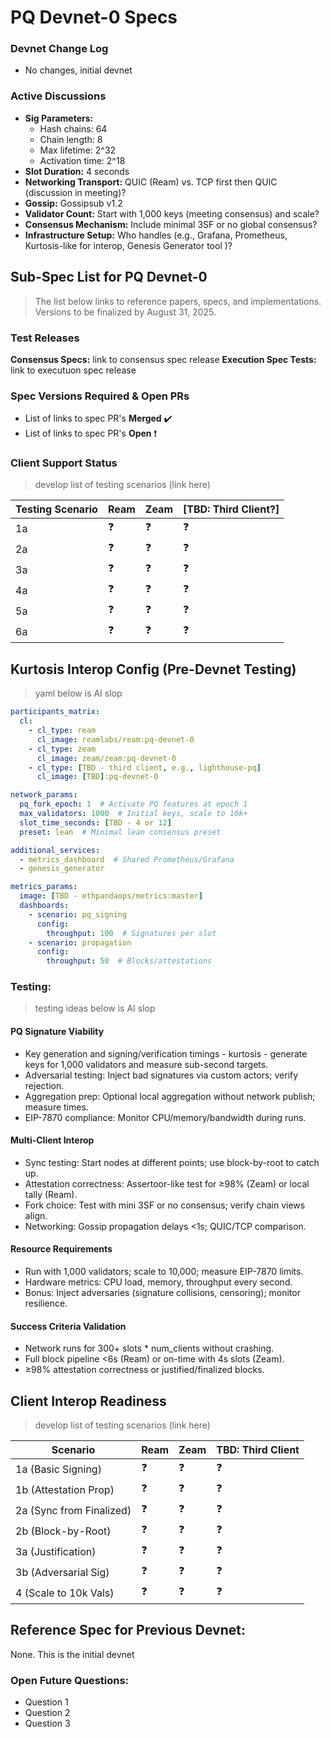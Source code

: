 # PQ Devnet-0 Specs


### Devnet Change Log
- No changes, initial devnet 


### Active Discussions

- **Sig Parameters:**
    - Hash chains: 64
    - Chain length: 8
    - Max lifetime: 2^32
    - Activation time: 2^18
- **Slot Duration:** 4 seconds
- **Networking Transport:** QUIC (Ream) vs. TCP first then QUIC (discussion in meeting)? 
- **Gossip:** Gossipsub v1.2
- **Validator Count:** Start with 1,000 keys (meeting consensus) and scale? 
- **Consensus Mechanism:** Include minimal 3SF or no global consensus? 
- **Infrastructure Setup:** Who handles (e.g., Grafana, Prometheus, Kurtosis-like for interop, Genesis Generator tool )? 


## Sub-Spec List for PQ Devnet-0
>The list below links to reference papers, specs, and implementations. Versions to be finalized by August 31, 2025.


### Test Releases

**Consensus Specs:** link to consensus spec release
**Execution Spec Tests:** link to executuon spec release 

### Spec Versions Required & Open PRs

- List of links to spec PR's **Merged** :heavy_check_mark: 
- List of links to spec PR's **Open** :exclamation:


### Client Support Status
>develop list of testing scenarios (link here)

| Testing Scenario | Ream | Zeam | [TBD: Third Client?] |
|------------------|------|------|----------------------|
| 1a | :question: | :question: | :question: |
| 2a | :question: | :question: | :question: |
| 3a | :question: | :question: | :question: |
| 4a | :question: | :question: | :question: |
| 5a | :question: | :question: | :question: |
| 6a | :question: | :question: | :question: |

## Kurtosis Interop Config (Pre-Devnet Testing)

>yaml below is AI slop

```yaml
participants_matrix:
  cl:
    - cl_type: ream
      cl_image: reamlabs/ream:pq-devnet-0
    - cl_type: zeam
      cl_image: zeam/zeam:pq-devnet-0
    - cl_type: [TBD - third client, e.g., lighthouse-pq]
      cl_image: [TBD]:pq-devnet-0

network_params:
  pq_fork_epoch: 1  # Activate PQ features at epoch 1
  max_validators: 1000  # Initial keys, scale to 10k+
  slot_time_seconds: [TBD - 4 or 12]
  preset: lean  # Minimal lean consensus preset

additional_services:
  - metrics_dashboard  # Shared Prometheus/Grafana
  - genesis_generator

metrics_params:
  image: [TBD - ethpandaops/metrics:master]
  dashboards:
    - scenario: pq_signing
      config:
        throughput: 100  # Signatures per slot
    - scenario: propagation
      config:
        throughput: 50  # Blocks/attestations
```

### Testing:

>testing ideas below is AI slop

#### PQ Signature Viability
  * Key generation and signing/verification timings - kurtosis - generate keys for 1,000 validators and measure sub-second targets.
  * Adversarial testing: Inject bad signatures via custom actors; verify rejection.
  * Aggregation prep: Optional local aggregation without network publish; measure times.
  * EIP-7870 compliance: Monitor CPU/memory/bandwidth during runs.

#### Multi-Client Interop
  * Sync testing: Start nodes at different points; use block-by-root to catch up.
  * Attestation correctness: Assertoor-like test for ≥98% (Zeam) or local tally (Ream).
  * Fork choice: Test with mini 3SF or no consensus; verify chain views align.
  * Networking: Gossip propagation delays <1s; QUIC/TCP comparison.

#### Resource Requirements
  * Run with 1,000 validators; scale to 10,000; measure EIP-7870 limits.
  * Hardware metrics: CPU load, memory, throughput every second.
  * Bonus: Inject adversaries (signature collisions, censoring); monitor resilience.

#### Success Criteria Validation
  * Network runs for 300+ slots * num_clients without crashing.
  * Full block pipeline <6s (Ream) or on-time with 4s slots (Zeam).
  * ≥98% attestation correctness or justified/finalized blocks.

## Client Interop Readiness

>develop list of testing scenarios (link here)

| Scenario | Ream | Zeam | TBD: Third Client |
| -------- | ---- | ---- | ------------------- |
| 1a (Basic Signing) | :question: | :question: | :question: |
| 1b (Attestation Prop) | :question: | :question: | :question: |
| 2a (Sync from Finalized) | :question: | :question: | :question: |
| 2b (Block-by-Root) | :question: | :question: | :question: |
| 3a (Justification) | :question: | :question: | :question: |
| 3b (Adversarial Sig) | :question: | :question: | :question: |
| 4 (Scale to 10k Vals) | :question: | :question: | :question: |

## Reference Spec for Previous Devnet: 
None. This is the initial devnet

### Open Future Questions:
  - Question 1
  - Question 2
  - Question 3
